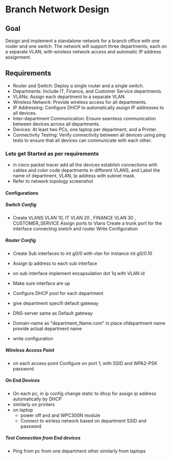 # Branch Network Design
## Goal
Design and implement a standalone network for a branch office with one router and one switch. The network will support three departments, each on a separate VLAN, with wireless network access and automatic IP address assignment.
## Requirements
- Router and Switch: Deploy a single router and a single switch.
- Departments: Include IT, Finance, and Customer Service departments.
- VLANs: Assign each department to a separate VLAN.
- Wireless Network: Provide wireless access for all departments.
- IP Addressing: Configure DHCP to automatically assign IP addresses to all devices.
- Inter-department Communication: Ensure seamless communication between devices across all departments.
- Devices: At least two PCs, one laptop per department, and a Printer.
- Connectivity Testing: Verify connectivity between all devices using ping tests to ensure that all devices can communicate with each other.

### Lets get Started as per requirements
- in cisco packet tracer add all the devices establish connections with cables and color code departments in different VLANS, and Label the name of department, VLAN, Ip address with subnet mask.
- Refer to network topology screenshot
  
#### Configurations

##### Switch Config
  - Create VLANS
        VLAN 10, IT
        VLAN 20 , FINANCE
        VLAN 30 , CUSTOMER_SERVICE
    Assign ports to Vlans
    Create a trunk port for the interface connecting siwtch and router
    Write Configuration

##### Router Config
   - Create Sub interfaces to int g0/0 with vlan for instance int g0/0.10
   - Assign Ip address to each sub interface
   - on sub interface implement encapsulation dot 1q with VLAN id
   - Make sure interface are up
 
   - Configure DHCP pool for each department
   - give department specifi default gateway
   - DNS-server same as Default gateway
   - Domain-name as "department_Name.com" in place ofdepartment name provide actual department name
   - write configuration
     
##### Wireless Access Point
   - on each access point Configure on port 1, with SSID and WPA2-PSK password 

##### On End Devices
   - On each pc, in ip config change static to dhcp for assign ip address automatically by DHCP
   - similarly on printers
   - on laptop
       - power off and and WPC300N module
       - Connect to wirless network based on department SSID and password
##### Test Connection from End devices
  - Ping from pc from one department other similarly from laptops
 
  
  
  
      
